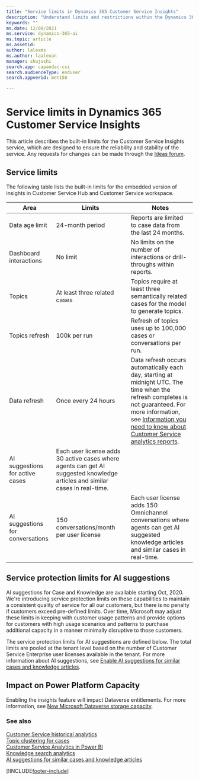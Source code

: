 ```yaml
---
title: "Service limits in Dynamics 365 Customer Service Insights"
description: "Understand limits and restrictions within the Dynamics 365 Customer Service Insights product."
keywords: ""
ms.date: 12/08/2021
ms.service: dynamics-365-ai
ms.topic: article
ms.assetid:
author: lalexms
ms.author: laalexan
manager: shujoshi
search.app: capaedac-csi
search.audienceType: enduser
search.appverid: met150

---
```


# Service limits in Dynamics 365 Customer Service Insights

This article describes the built-in limits for the Customer Service Insights service, which are designed to ensure the reliability and stability of the service. Any requests for changes can be made through the [Ideas forum](https://go.microsoft.com/fwlink/?linkid=2024757). 

## Service limits

The following table lists the built-in limits for the embedded version of insights in Customer Service Hub and Customer Service workspace.
 
| Area  | Limits  | Notes |
|-------------|---------------------------------------------------------------------|---------------------------------------------------------------------|
| Data age limit | 24-month period | Reports are limited to case data from the last 24 months. |
| Dashboard interactions | No limit | No limits on the number of interactions or drill-throughs within reports. |
| Topics | At least three related cases | Topics require at least three semantically related cases for the model to generate topics. |
| Topics refresh | 100k per run | Refresh of topics uses up to 100,000 cases or conversations per run. |
| Data refresh | Once every 24 hours | Data refresh occurs automatically each day, starting at midnight UTC. The time when the refresh completes is not guaranteed. For more information, see [Information you need to know about Customer Service analytics reports](/dynamics365/customer-service/customer-service-analytics-insights-csh#information-you-need-to-know-about-customer-service-analytics-reports). |
| AI suggestions for active cases | Each user license adds 30 active cases where agents can get AI suggested knowledge articles and similar cases in real-time. |
|AI suggestions for conversations | 150 conversations/month per user license | Each user license adds 150 Omnichannel conversations where agents can get AI suggested knowledge articles and similar cases in real-time. |


## Service protection limits for AI suggestions

AI suggestions for Case and Knowledge are available starting Oct, 2020. We're introducing service protection limits on these capabilities to maintain a consistent quality of service for all our customers, but there is no penalty if customers exceed pre-defined limits. Over time, Microsoft may adjust these limits in keeping with customer usage patterns and provide options for customers with high usage scenarios and patterns to purchase additional capacity in a manner minimally disruptive to those customers.

The service protection limits for AI suggestions are defined below. The total limits are pooled at the tenant level based on the number of Customer Service Enterprise user licenses available in the tenant. For more information about AI suggestions, see [Enable AI suggestions for similar cases and knowledge articles](/dynamics365/customer-service/csw-enable-ai-suggested-cases-knowledge-articles).

## Impact on Power Platform Capacity

Enabling the insights feature will impact Dataverse entitlements. For more information, see [New Microsoft Dataverse storage capacity](/power-platform/admin/capacity-storage).


### See also
[Customer Service historical analytics](/dynamics365/customer-service/configure-cs-historical-analytics-csh)<br>
[Topic clustering for cases](/dynamics365/customer-service/configure-topics-clustering-cases-cs)<br>
[Customer Service Analytics in Power BI](/dynamics365/customer-service/configure-customer-service-analytics-dashboard)<br>
[Knowledge search analytics](/dynamics365/customer-service/enable-knowledge-search-insights)<br>
[AI suggestions for similar cases and knowledge articles](/dynamics365/customer-service/csw-enable-ai-suggested-cases-knowledge-articles)<br>


[!INCLUDE[footer-include](../includes/footer-banner.md)]
